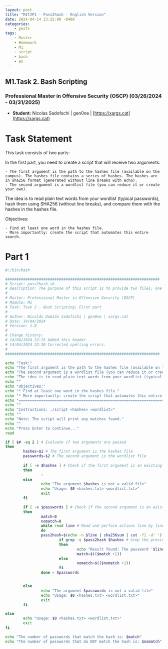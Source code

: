 ```yaml
---
layout: post
title: "M1T2P1 - Pass2hash - English Version"
date: 2024-04-14 23:25:00 -0400
categories:
    - posts
tags:
    - Master
    - Homework
    - M1
    - script
    - bash
    - en
---
```


## M1.Task 2. Bash Scripting 

### Professional Master in Offensive Security (OSCP) (03/26/2024 - 03/31/2025)

- **Student:** Nicolas Sadofschi | gen0ne | [https://xargs.cat](https://xargs.cat)

# Task Statement

This task consists of two parts:

In the first part, you need to create a script that will receive two arguments:

    - The first argument is the path to the hashes file (available on the campus). The hashes file contains a series of hashes. The hashes are in sha256 format (generated without line breaks with echo).
    - The second argument is a wordlist file (you can reduce it or create your own).

The idea is to read plain text words from your wordlist (typical passwords), hash them using SHA256 (without line breaks), and compare them with the hashes in the hashes file.

Objectives: 

    - Find at least one word in the hashes file.
    - More importantly: create the script that automates this entire search.

# Part 1 
```bash
#!/bin/bash

#####################################################################
# Script: pass2hash.sh
# Description: The purpose of this script is to provide two files, one of hashes and another of passwords, in order to search for matches between the provided passwords and hashes.
#
# Master: Professional Master in Offensive Security (OSCP)
# Module: M1
# Task: Task 2 - Bash Scripting; First part
#
# Author: Nicolás Damián Sadofschi | gen0ne | xargs.cat
# Date: 14/04/2024
# Version: 1.0
#
# Change history:
# 14/04/2024 22:15 Added this header.
# 14/04/2024 22:30 Corrected spelling errors.
#
#####################################################################

echo "Task:"
echo "The first argument is the path to the hashes file (available on the campus). The hashes file contains a series of hashes. The hashes are in sha256 format (generated without line breaks with echo)."
echo "The second argument is a wordlist file (you can reduce it or create your own)."
echo "The idea is to read plain text words from your wordlist (typical passwords), hash them using SHA256 (without line breaks), and compare them with the words in the hashes file."
echo ""
echo "Objectives:"
echo "* Find at least one word in the hashes file."
echo "* More importantly: create the script that automates this entire search."
echo "======================================================================"
echo ""
echo "Instructions: ./script <hashes> <wordlist>"
echo ""
echo "Note: The script will print any matches found."
echo ""
echo "Press Enter to continue..."
read

if [ $# -eq 2 ] # Evaluate if two arguments are passed
then
        hashes=$1 # The first argument is the hashes file
        passwords=$2 # The second argument is the wordlist file
        
        if [ -e $hashes ] # Check if the first argument is an existing file
        then
                :
        else
                echo "The argument $hashes is not a valid file"
                echo "Usage: $0 <hashes.txt> <wordlist.txt>"
                exit
        fi

        if [ -e $passwords ] # Check if the second argument is an existing file
        then
                match=0
                nomatch=0
                while read line # Read and perform actions line by line.
                do
                pass2hash=$(echo -n $line | sha256sum | cut -f1 -d' ') # For each line, calculate the SHA256 hash, clean the output, and assign it to a variable for comparison.
                        if grep -q $pass2hash $hashes # Grep the previous variable, if exists, print the result.
                        then
                                echo "Result found: The password '$line' whose hash is $pass2hash is present in $1"
                                match=$(($match +1))
                        else
                                nomatch=$(($nomatch +1))
                        fi
                done < $passwords


        else
                echo "The argument $passwords is not a valid file"
                echo "Usage: $0 <hashes.txt> <wordlist.txt>"
                exit
        fi

else
        echo "Usage: $0 <hashes.txt> <wordlist.txt>"
        exit
fi

echo "The number of passwords that match the hash is: $match"
echo "The number of passwords that do NOT match the hash is: $nomatch"
```